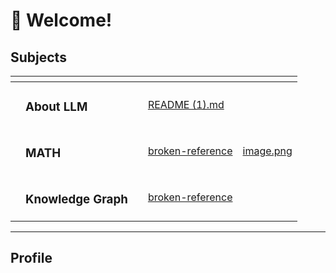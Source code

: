 <!-- Google tag (gtag.js) -->
<script async src="https://www.googletagmanager.com/gtag/js?id=G-VYQYCC9ZZS"></script>
<script>
  window.dataLayer = window.dataLayer || [];
  function gtag(){dataLayer.push(arguments);}
  gtag('js', new Date());

  gtag('config', 'G-VYQYCC9ZZS');
</script>

# 🙌 Welcome!

## Subjects

<table data-view="cards"><thead><tr><th></th><th></th><th></th><th data-hidden data-card-target data-type="content-ref"></th><th data-hidden data-card-cover data-type="files"></th></tr></thead><tbody><tr><td></td><td><h3>About LLM</h3></td><td><h3></h3></td><td><a href="README (1).md">README (1).md</a></td><td></td></tr><tr><td></td><td><h3>MATH</h3></td><td><h4></h4></td><td><a href="broken-reference/">broken-reference</a></td><td><a href=".gitbook/assets/image.png">image.png</a></td></tr><tr><td></td><td><h3>Knowledge Graph</h3></td><td><h3></h3></td><td><a href="broken-reference/">broken-reference</a></td><td></td></tr></tbody></table>

***

## Profile
